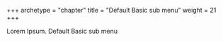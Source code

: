 +++
archetype = "chapter"
title = "Default Basic sub menu"
weight = 21
+++

Lorem Ipsum.
Default Basic sub menu